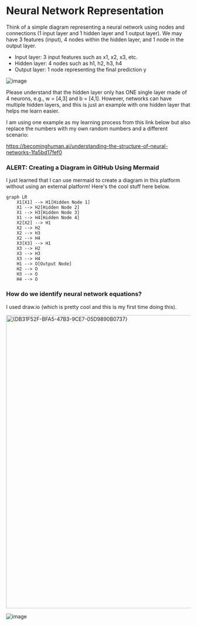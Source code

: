 # Neural Network Representation

Think of a simple diagram representing a neural network using nodes and connections (1 input layer and 1 hidden layer and 1 output layer). We may have 3 features (input), 4 nodes within the hidden layer, and 1 node in the output layer. 
* Input layer: 3 input features such as x1, x2, x3, etc.
* Hidden layer: 4 nodes such as h1, h2, h3, h4
* Output layer: 1 node representing the final prediction y 

![image](https://github.com/user-attachments/assets/d2b3fc9c-afbb-46b6-9dee-0e7eb9906f1e)

Please understand that the hidden layer only has ONE single layer made of 4 neurons, e.g., w = [4,3] and b = [4,1]. However, networks can have multiple hidden layers, and this is just an example with one hidden layer that helps me learn easier. 

I am using one example as my learning process from this link below but also replace the numbers with my own random numbers and a different scenario:

https://becominghuman.ai/understanding-the-structure-of-neural-networks-1fa5bd17fef0

### ALERT: Creating a Diagram in GitHub Using Mermaid 

I just learned that I can use mermaid to create a diagram in this platform without using an external platform! Here's the cool stuff here below. 


```mermaid
graph LR
    X1[X1] --> H1[Hidden Node 1]
    X1 --> H2[Hidden Node 2]
    X1 --> H3[Hidden Node 3]
    X1 --> H4[Hidden Node 4]
    X2[X2] --> H1
    X2 --> H2
    X2 --> H3
    X2 --> H4
    X3[X3] --> H1
    X3 --> H2
    X3 --> H3
    X3 --> H4
    H1 --> O[Output Node]
    H2 --> O
    H3 --> O
    H4 --> O
```
### How do we identify neural network equations? 

I used draw.io (which is pretty cool and this is my first time doing this). 

<img width="800" alt="{DB31F52F-BFA5-47B3-9CE7-05D9890B0737}" src="https://github.com/user-attachments/assets/f0c49f2d-18cf-468f-a4d3-11bb851c97f0" />

![image](https://github.com/user-attachments/assets/0212a866-ac67-460e-bc1c-f4c7c9c60374)



